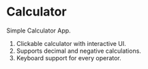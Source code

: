 # Calculator
Simple Calculator App. 
1. Clickable calculator with interactive UI.
2. Supports decimal and negative calculations. 
3. Keyboard support for every operator.  

